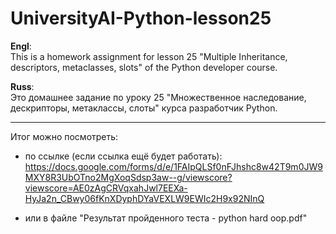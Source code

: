 # UniversityAI-Python-lesson25

<b>Engl</b>:<br>
This is a homework assignment for lesson 25 "Multiple Inheritance, descriptors, metaclasses, slots" of the Python developer course.

<b>Russ</b>:<br>
Это домашнее задание по уроку 25 "Множественное наследование, дескрипторы, метаклассы, слоты" курса разработчик Python.


<hr>


Итог можно посмотреть:

- по ссылке (если ссылка ещё будет работать): https://docs.google.com/forms/d/e/1FAIpQLSf0nFJhshc8w42T9m0JW9MXY8R3UbOTno2MgXoqSdsp3aw--g/viewscore?viewscore=AE0zAgCRVqxahJwl7EEXa-HyJa2n_CBwy06fKnXDyphDYaVEXLW9EWIc2H9x92NInQ

 - или в файле "Результат пройденного теста - python hard oop.pdf"
